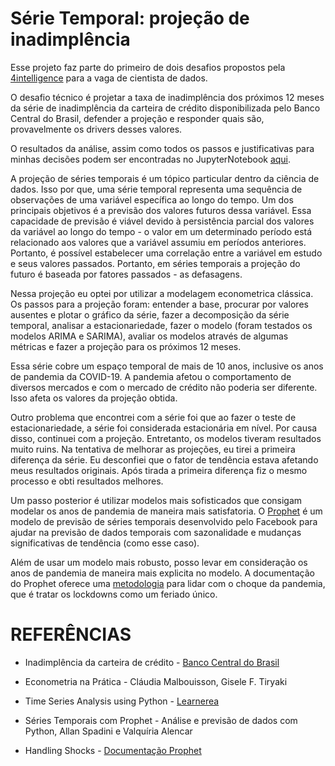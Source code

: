 # Série Temporal: projeção de inadimplência

Esse projeto faz parte do primeiro de dois desafios propostos pela  [4intelligence](https://www.4intelligence.ai/) para a vaga de cientista de dados.

O desafio técnico é projetar a taxa de inadimplência dos próximos 12 meses da série de inadimplência da carteira de crédito disponibilizada pelo Banco Central do Brasil, defender a projeção e responder quais são, provavelmente os drivers desses valores.

O resultados da análise, assim como todos os passos e justificativas para minhas decisões podem ser encontradas no JupyterNotebook [aqui](https://github.com/biancaportela/4intelligence/blob/main/case_1/analise_final.ipynb).

A projeção de séries temporais é um tópico particular dentro da ciência de dados. Isso por que, uma série temporal representa uma sequência de observações de uma variável específica ao longo do tempo. Um dos principais objetivos é a previsão dos valores futuros dessa variável. Essa capacidade de previsão é viável devido à persistência parcial dos valores da variável ao longo do tempo - o valor em um determinado período está relacionado aos valores que a variável assumiu em períodos anteriores. Portanto, é possível estabelecer uma correlação entre a variável em estudo e seus valores passados. Portanto, em séries temporais a projeção do futuro é baseada por fatores passados - as defasagens. 

Nessa projeção eu optei por utilizar a modelagem econometrica clássica. Os passos para a projeção foram: entender a base, procurar por valores ausentes e plotar o gráfico da série, fazer a decomposição da série temporal, analisar a estacionariedade, fazer o  modelo (foram testados os modelos ARIMA e SARIMA), avaliar os modelos através de algumas métricas e fazer a projeção para os próximos 12 meses.

Essa série cobre um espaço temporal de mais de 10 anos, inclusive os anos de pandemia da COVID-19. A pandemia afetou o comportamento de diversos mercados e com o mercado de crédito não poderia ser diferente. Isso afeta os valores da projeção obtida. 

Outro problema que encontrei com a série foi que ao fazer o teste de estacionariedade, a série foi considerada estacionária em nível. Por causa disso, continuei com a projeção. Entretanto, os modelos tiveram resultados muito ruins. Na tentativa de melhorar as projeções, eu tirei a primeira diferença da série. Eu desconfiei que o fator de tendência estava afetando meus resultados originais. Após tirada a primeira diferença fiz o mesmo processo e obti resultados melhores. 

Um passo posterior é utilizar modelos mais sofisticados que consigam modelar os anos de pandemia de maneira mais satisfatoria. O [Prophet](https://facebook.github.io/prophet/) é um modelo de previsão de séries temporais desenvolvido pelo Facebook para ajudar na previsão de dados temporais com sazonalidade e mudanças significativas de tendência (como esse caso). 

Além de usar um modelo mais robusto, posso levar em consideração os anos de pandemia de maneira mais explicita no modelo. A documentação do Prophet oferece uma [metodologia](https://facebook.github.io/prophet/docs/handling_shocks.html) para lidar com o choque da pandemia, que é tratar os lockdowns como um feriado único. 

# REFERÊNCIAS

- Inadimplência da carteira de crédito - [Banco Central do Brasil](https://dadosabertos.bcb.gov.br/dataset/21082-inadimplencia-da-carteira-de-credito---total) 

- Econometria na Prática - Cláudia Malbouisson, Gisele F. Tiryaki

- Time Series Analysis using Python - [Learnerea](https://www.youtube.com/watch?v=O5pataOw33Y&list=PLnUZAWEqDL-lHkz1GmaTUL71RxZaA_sbq&index=54)

- Séries Temporais com Prophet - Análise e previsão de dados com Python, Allan Spadini e Valquíria Alencar

- Handling Shocks -  [Documentação Prophet](https://facebook.github.io/prophet/docs/handling_shocks.html)

